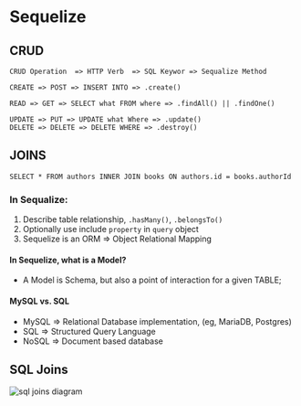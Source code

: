 # Sequelize

## CRUD
```
CRUD Operation  => HTTP Verb  => SQL Keywor => Sequalize Method

CREATE => POST => INSERT INTO => .create()

READ => GET => SELECT what FROM where => .findAll() || .findOne()

UPDATE => PUT => UPDATE what Where => .update()
DELETE => DELETE => DELETE WHERE => .destroy()
```

## JOINS
```
SELECT * FROM authors INNER JOIN books ON authors.id = books.authorId
```

### In Sequalize:
1. Describe table relationship, `.hasMany()`, `.belongsTo()`
2. Optionally use include `property` in `query` object
3. Sequelize is an ORM => Object Relational Mapping

#### In Sequelize, what is a Model?
* A Model is Schema, but also a point of interaction for a given TABLE;

#### MySQL vs. SQL
* MySQL => Relational Database implementation, (eg, MariaDB, Postgres)
* SQL => Structured Query Language
* NoSQL => Document based database

## SQL Joins
![sql joins diagram](https://i.imgur.com/IRtjFBE.png)
